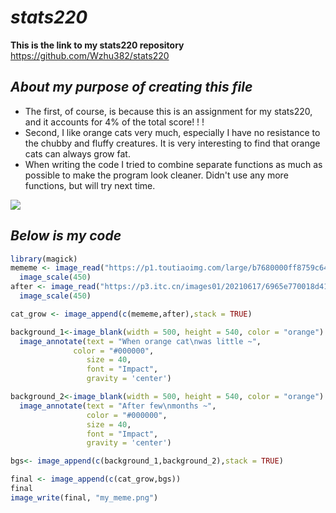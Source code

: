 # *stats220*
**This is the link to my stats220 repository** https://github.com/Wzhu382/stats220
## *About my purpose of creating this file*
* The first, of course, is because this is an assignment for my stats220, and it accounts for 4% of the total score! ! !
* Second, I like orange cats very much, especially I have no resistance to the chubby and fluffy creatures. It is very interesting to find that orange cats can always grow fat.
* When writing the code I tried to combine separate functions as much as possible to make the program look cleaner. Didn't use any more functions, but will try next time.


![](https://i0.wp.com/www.printmag.com/wp-content/uploads/2021/02/4cbe8d_f1ed2800a49649848102c68fc5a66e53mv2.gif?fit=476%2C280&ssl=1)
## *Below is my code*
```r
library(magick)
mememe <- image_read("https://p1.toutiaoimg.com/large/b7680000ff8759c64802")%>%
  image_scale(450)
after <- image_read("https://p3.itc.cn/images01/20210617/6965e770018d41998b54d9d981690f68.jpeg")%>%
  image_scale(450)

cat_grow <- image_append(c(mememe,after),stack = TRUE)

background_1<-image_blank(width = 500, height = 540, color = "orange") %>%
  image_annotate(text = "When orange cat\nwas little ~",
              color = "#000000",
                 size = 40,
                 font = "Impact",
                 gravity = 'center')

background_2<-image_blank(width = 500, height = 540, color = "orange") %>%
  image_annotate(text = "After few\nmonths ~",
                 color = "#000000",
                 size = 40,
                 font = "Impact",
                 gravity = 'center')

bgs<- image_append(c(background_1,background_2),stack = TRUE)

final <- image_append(c(cat_grow,bgs))
final
image_write(final, "my_meme.png")
```
